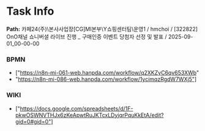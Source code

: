 # Task Info

**Path:** 카페24(주)\본사사업장\[CG]MI본부\Y쇼핑센터팀\운영1 / hmchoi / [322822] OnO채널 쇼니버셜 라이브 진행 _ 구매인증 이벤트 당첨자 선정 및 발표 / 2025-09-01_00-00-00

### BPMN
- ["https://n8n-mi-061-web.hanpda.com/workflow/q2XKZyC6qv653XWb"
- "https://n8n-mi-086-web.hanpda.com/workflow/1ycimqzRgdW7WXj5"]

### WIKI
- ["https://docs.google.com/spreadsheets/d/1F-pkwOSWNVTHJx6zKeApwtRuJKTcxLDyjqrPquKkEtA/edit?gid=0#gid=0"]

